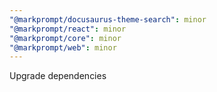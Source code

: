 ```yaml
---
"@markprompt/docusaurus-theme-search": minor
"@markprompt/react": minor
"@markprompt/core": minor
"@markprompt/web": minor
---
```


Upgrade dependencies

